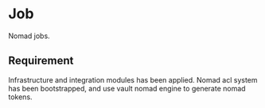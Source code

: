 # Job

Nomad jobs.

## Requirement

Infrastructure and integration modules has been applied. Nomad acl system has been bootstrapped,
and use vault nomad engine to generate nomad tokens.
